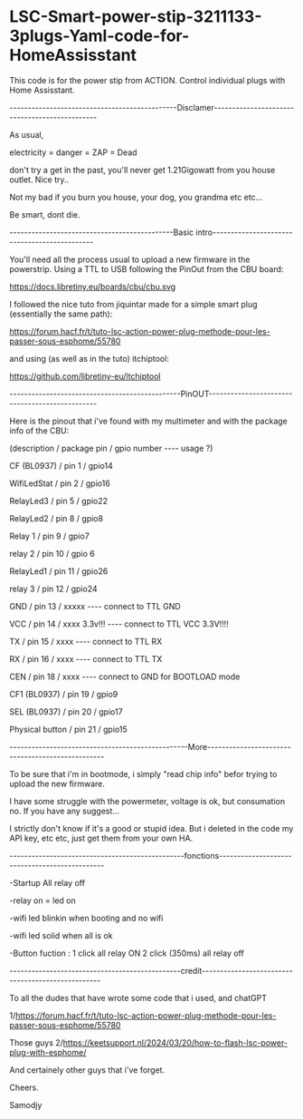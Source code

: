 # LSC-Smart-power-stip-3211133-3plugs-Yaml-code-for-HomeAssisstant
This code is for the power stip from ACTION. Control individual plugs with Home Assisstant.


----------------------------------------------Disclamer----------------------------------------------

As usual, 

electricity = danger = ZAP = Dead 

don't try a get in the past, you'll never get 1.21Gigowatt from you house outlet. Nice try..

Not my bad if you burn you house, your dog, you grandma etc etc...

Be smart, dont die.


---------------------------------------------Basic intro---------------------------------------------

You'll need all the process usual to upload a new firmware in the powerstrip.
Using a TTL to USB following the PinOut from the CBU board:

https://docs.libretiny.eu/boards/cbu/cbu.svg

I followed the nice tuto from jiquintar made for a simple smart plug (essentially the same path):

https://forum.hacf.fr/t/tuto-lsc-action-power-plug-methode-pour-les-passer-sous-esphome/55780

and using (as well as in the tuto) itchiptool:

https://github.com/libretiny-eu/ltchiptool


-----------------------------------------------PinOUT-----------------------------------------------


Here is the pinout that i've found with my multimeter and with the package info of the CBU:

(description  /  package pin  / gpio number        ---- usage ?)

CF (BL0937)  /  pin 1  /  gpio14

WifiLedStat  /  pin 2  /  gpio16

RelayLed3  /  pin 5  /  gpio22

RelayLed2  /  pin 8  /  gpio8

Relay 1  /  pin 9  / gpio7

relay 2  /  pin 10  /  gpio 6

RelayLed1  /  pin 11  /  gpio26

relay 3  /  pin 12  /  gpio24

GND  /  pin 13  /  xxxxx     ---- connect to TTL GND

VCC /  pin 14  /  xxxx 3.3v!!!      ---- connect to TTL VCC 3.3V!!!!

TX  /  pin 15  /  xxxx              ---- connect to TTL RX

RX  /  pin 16  /  xxxx              ---- connect to TTL TX

CEN  /  pin 18  /  xxxx             ---- connect to GND for BOOTLOAD mode 

CF1 (BL0937)  /  pin 19  /  gpio9

SEL (BL0937)  /  pin 20  /  gpio17

Physical button  /  pin 21  /  gpio15


-------------------------------------------------More-------------------------------------------------


To be sure that i'm in bootmode, i simply "read chip info" befor trying to upload the new firmware.


I have some struggle with the powermeter, voltage is ok, but consumation no. If you have any suggest...

I strictly don't know if it's a good or stupid idea. But i deleted in the code my API key, etc etc, just get them from your own HA.

------------------------------------------------fonctions----------------------------------------------

-Startup All relay off 

-relay on = led on

-wifi led blinkin when booting and no wifi

-wifi led solid when all is ok

-Button fuction : 1 click all relay ON
                  2 click (350ms) all relay off


-----------------------------------------------credit--------------------------------------------------

To all the dudes that have wrote some code that i used, and chatGPT

1/https://forum.hacf.fr/t/tuto-lsc-action-power-plug-methode-pour-les-passer-sous-esphome/55780

Those guys
2/https://keetsupport.nl/2024/03/20/how-to-flash-lsc-power-plug-with-esphome/

And certainely other guys that i've forget.

Cheers.

Samodjy


